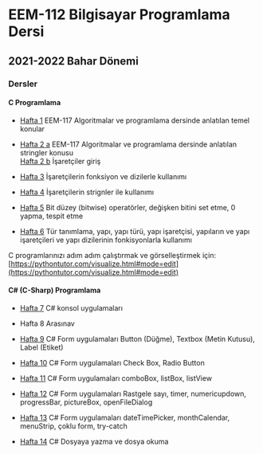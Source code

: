 # EEM-112 Bilgisayar Programlama Dersi 

## 2021-2022 Bahar Dönemi
### Dersler

#### C Programlama
- [Hafta 1](./dersler/ders01.md)   EEM-117 Algoritmalar ve programlama dersinde anlatılan temel konular 

- [Hafta 2 a](./dersler/ders02_a.md)  EEM-117 Algoritmalar ve programlama dersinde anlatılan stringler konusu    
  [Hafta 2 b](./dersler/ders02_b.md)   İşaretçiler giriş

- [Hafta 3](./dersler/ders03.md)  İşaretçilerin fonksiyon ve dizilerle kullanımı

- [Hafta 4](./dersler/ders04.md)  İşaretçilerin strignler ile kullanımı

- [Hafta 5](./dersler/ders05.md)  Bit düzey (bitwise) operatörler, değişken bitini set etme, 0 yapma, tespit etme

- [Hafta 6](./dersler/ders06.md)  Tür tanımlama, yapı, yapı türü, yapı işaretçisi, yapıların ve yapı işaretçileri ve yapı dizilerinin fonkisyonlarla kullanımı

C programlarınızı adım adım çalıştırmak ve görselleştirmek için:   
[https://pythontutor.com/visualize.html#mode=edit](https://pythontutor.com/visualize.html#mode=edit)

#### C# (C-Sharp) Programlama

- [Hafta 7](./dersler/ders07_cs.md)  C#  konsol uygulamaları

- Hafta 8 Arasınav

- [Hafta 9](./dersler/ders09_cs_form1.md)  C# Form uygulamaları Button (Düğme), Textbox (Metin Kutusu), Label (Etiket)

- [Hafta 10](./dersler/ders10_cs_form2.md)  C# Form uygulamaları Check Box, Radio Button

- [Hafta 11](./dersler/ders11_cs_form3.md)  C# Form uygulamaları comboBox, listBox, listView

- [Hafta 12](./dersler/ders12_cs_form4.md)  C# Form uygulamaları Rastgele sayı, timer, numericupdown, progressBar, pictureBox, openFileDialog

- [Hafta 13](./dersler/ders13_cs_form5.md)  C# Form uygulamaları dateTimePicker, monthCalendar, menuStrip, çoklu form, try-catch

- [Hafta 14](./dersler/ders14_cs_form6.md)  C# Dosyaya yazma ve dosya okuma 



